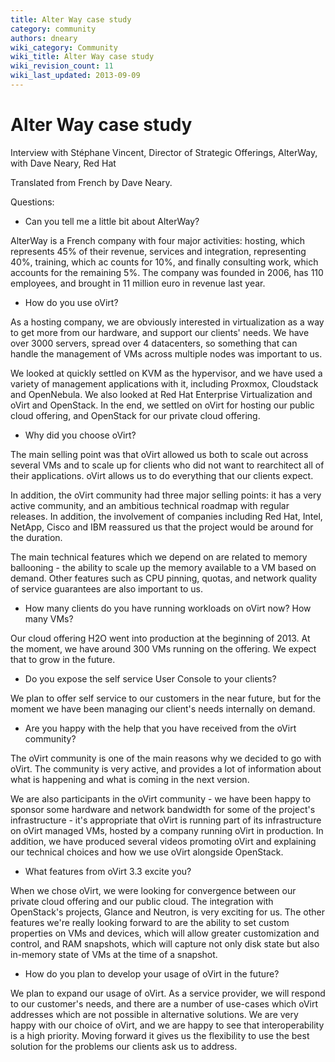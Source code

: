 ```yaml
---
title: Alter Way case study
category: community
authors: dneary
wiki_category: Community
wiki_title: Alter Way case study
wiki_revision_count: 11
wiki_last_updated: 2013-09-09
---
```


# Alter Way case study

Interview with Stéphane Vincent, Director of Strategic Offerings, AlterWay, with Dave Neary, Red Hat

Translated from French by Dave Neary.

Questions:

*   Can you tell me a little bit about AlterWay?

AlterWay is a French company with four major activities: hosting, which represents 45% of their revenue, services and integration, representing 40%, training, which ac counts for 10%, and finally consulting work, which accounts for the remaining 5%. The company was founded in 2006, has 110 employees, and brought in 11 million euro in revenue last year.

*   How do you use oVirt?

As a hosting company, we are obviously interested in virtualization as a way to get more from our hardware, and support our clients' needs. We have over 3000 servers, spread over 4 datacenters, so something that can handle the management of VMs across multiple nodes was important to us.

We looked at quickly settled on KVM as the hypervisor, and we have used a variety of management applications with it, including Proxmox, Cloudstack and OpenNebula. We also looked at Red Hat Enterprise Virtualization and oVirt and OpenStack. In the end, we settled on oVirt for hosting our public cloud offering, and OpenStack for our private cloud offering.

*   Why did you choose oVirt?

The main selling point was that oVirt allowed us both to scale out across several VMs and to scale up for clients who did not want to rearchitect all of their applications. oVirt allows us to do everything that our clients expect.

In addition, the oVirt community had three major selling points: it has a very active community, and an ambitious technical roadmap with regular releases. In addition, the involvement of companies including Red Hat, Intel, NetApp, Cisco and IBM reassured us that the project would be around for the duration.

The main technical features which we depend on are related to memory ballooning - the ability to scale up the memory available to a VM based on demand. Other features such as CPU pinning, quotas, and network quality of service guarantees are also important to us.

*   How many clients do you have running workloads on oVirt now? How many VMs?

Our cloud offering H2O went into production at the beginning of 2013. At the moment, we have around 300 VMs running on the offering. We expect that to grow in the future.

*   Do you expose the self service User Console to your clients?

We plan to offer self service to our customers in the near future, but for the moment we have been managing our client's needs internally on demand.

*   Are you happy with the help that you have received from the oVirt community?

The oVirt community is one of the main reasons why we decided to go with oVirt. The community is very active, and provides a lot of information about what is happening and what is coming in the next version.

We are also participants in the oVirt community - we have been happy to sponsor some hardware and network bandwidth for some of the project's infrastructure - it's appropriate that oVirt is running part of its infrastructure on oVirt managed VMs, hosted by a company running oVirt in production. In addition, we have produced several videos promoting oVirt and explaining our technical choices and how we use oVirt alongside OpenStack.

*   What features from oVirt 3.3 excite you?

When we chose oVirt, we were looking for convergence between our private cloud offering and our public cloud. The integration with OpenStack's projects, Glance and Neutron, is very exciting for us. The other features we're really looking forward to are the ability to set custom properties on VMs and devices, which will allow greater customization and control, and RAM snapshots, which will capture not only disk state but also in-memory state of VMs at the time of a snapshot.

*   How do you plan to develop your usage of oVirt in the future?

We plan to expand our usage of oVirt. As a service provider, we will respond to our customer's needs, and there are a number of use-cases which oVirt addresses which are not possible in alternative solutions. We are very happy with our choice of oVirt, and we are happy to see that interoperability is a high priority. Moving forward it gives us the flexibility to use the best solution for the problems our clients ask us to address.
